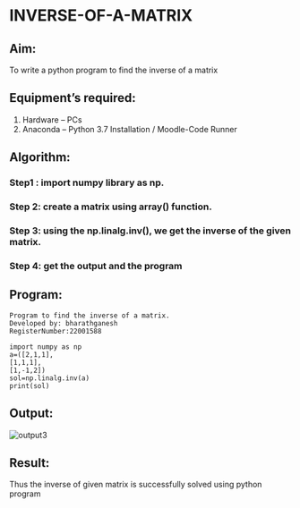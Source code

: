 # INVERSE-OF-A-MATRIX
## Aim:
To write a python program to find the inverse of a matrix
## Equipment’s required:
1. 	Hardware – PCs
2. 	Anaconda – Python 3.7 Installation / Moodle-Code Runner
## Algorithm:
### Step1 : import numpy library as np.

### Step 2: create a matrix using array() function.

### Step 3: using the np.linalg.inv(), we get the inverse of the given matrix.

### Step 4: get the output and the program

## Program:
```
Program to find the inverse of a matrix.
Developed by: bharathganesh
RegisterNumber:22001588
```
```
import numpy as np 
a=([2,1,1],
[1,1,1],
[1,-1,2])
sol=np.linalg.inv(a)
print(sol)
```
## Output:
![output3](https://user-images.githubusercontent.com/119478098/215314864-3dc65863-0c90-4df9-beb5-f922ac334518.png)

## Result:
Thus the inverse of given matrix is successfully solved using python program


